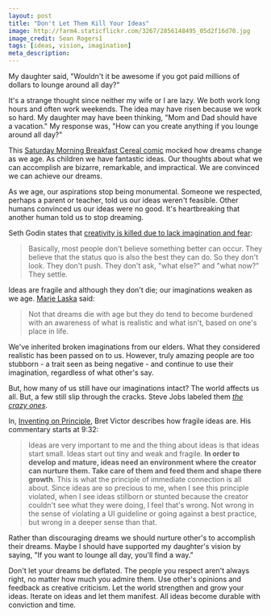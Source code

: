 ```yaml
---
layout: post
title: "Don't Let Them Kill Your Ideas"
image: http://farm4.staticflickr.com/3267/2856148495_05d2f16d70.jpg
image_credit: Sean Rogers1
tags: [ideas, vision, imagination]
meta_description: 
---
```

My daughter said, "Wouldn't it be awesome if you got paid millions of dollars to lounge around all day?"

It's a strange thought since neither my wife or I are lazy. We both work long hours and often work weekends. The idea may have risen because we work so hard. My daughter may have been thinking, "Mom and Dad should have a vacation." My response was, "How can you create anything if you lounge around all day?"

This [Saturday Morning Breakfast Cereal comic][1] mocked how dreams change as we age. As children we have fantastic ideas. Our thoughts about what we can accomplish are bizarre, remarkable, and impractical. We are convinced we can achieve our dreams. 

As we age, our aspirations stop being monumental. Someone we respected, perhaps a parent or teacher, told us our ideas weren't feasible. Other humans convinced us our ideas were no good. It's heartbreaking that another human told us to stop dreaming.

Seth Godin states that [creativity is killed due to lack imagination and fear][4]:

> Basically, most people don't believe something better can occur. They believe that the status quo is also the best they can do. So they don't look. They don't push. They don't ask, "what else?" and "what now?" They settle.

Ideas are fragile and although they don't die; our imaginations weaken as we age. [Marie Laska][2] said:

> Not that dreams die with age but they do tend to become burdened with an awareness of what is realistic and what isn't, based on one's place in life. 

We've inherited broken imaginations from our elders. What they considered realistic has been passed on to us. However, truly amazing people are too stubborn - a trait seen as being negative - and continue to use their imagination, regardless of what other's say.

But, how many of us still have our imaginations intact? The world affects us all. But, a few still slip through the cracks. Steve Jobs labeled them _[the crazy ones][5]_.

In, [Inventing on Principle][3], Bret Victor describes how fragile ideas are. His commentary starts at 9:32:

> Ideas are very important to me and the thing about ideas is that ideas start small. Ideas start out tiny and weak and fragile. __In order to develop and mature, ideas need an environment where the creator can nurture them. Take care of them and feed them and shape there growth__. This is what the principle of immediate connection is all about. Since ideas are so precious to me, when I see this principle violated, when I see ideas stillborn or stunted because the creator couldn't see what they were doing, I feel that's wrong. Not wrong in the sense of violating a UI guideline or going against a best practice, but wrong in a deeper sense than that.

Rather than discouraging dreams we should nurture other's to accomplish their dreams. Maybe I should have supported my daughter's vision by saying, "If you want to lounge all day, you'll find a way."

Don't let your dreams be deflated. The people you respect aren't always right, no matter how much you admire them. Use other's opinions and feedback as creative criticism. Let the world strengthen and grow your ideas. Iterate on ideas and let them manifest. All ideas become durable with conviction and time.

[1]: http://www.smbc-comics.com/index.php?db=comics&id=2825#comic
[2]: http://www.thehumanityinme.com/1/post/2012/12/antoine-is-the-man.html
[3]: http://vimeo.com/36579366
[4]: http://sethgodin.typepad.com/seths_blog/2006/10/the_two_things_.html
[5]: http://www.youtube.com/watch?v=8rwsuXHA7RA


